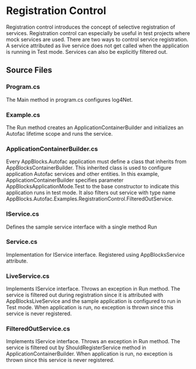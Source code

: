 # Registration Control 

Registration control introduces the concept of selective registration of services. Registration control can especially be useful in test projects where mock services are used. There are two ways to control service registration. A service attributed as live service does not get called when the application is running in Test mode. Services can also be explicitly filtered out. 

## Source Files

### Program.cs
The Main method in program.cs configures log4Net. 

### Example.cs
The Run method creates an ApplicationContainerBuilder and initializes an Autofac lifetime scope and runs the service. 

### ApplicationContainerBuilder.cs
Every AppBlocks.Autofac application must define a class that inherits from AppBlocksContainerBuilder. This inherited class is used to configure application Autofac services and other entities. In this example, ApplicationContainerBuilder specifies parameter AppBlocksApplicationMode.Test to the base constructor to indicate this application runs in test mode. It also filters out service with type name AppBlocks.Autofac.Examples.RegistrationControl.FilteredOutService. 

### IService.cs
Defines the sample service interface with a single method Run

### Service.cs
Implementation for IService interface. Registered using AppBlocksService attribute. 

### LiveService.cs
Implements IService interface. Throws an exception in Run method. The service is filtered out during registration since it is attributed with AppBlocksLiveService and the sample application is configured to run in Test mode. When application is run, no exception is thrown since this service is never registered. 

### FilteredOutService.cs 
Implements IService interface. Throws an exception in Run method. The service is filtered out by ShouldRegisterService method in ApplicationContainerBuilder. When application is run, no exception is thrown since this service is never registered. 
